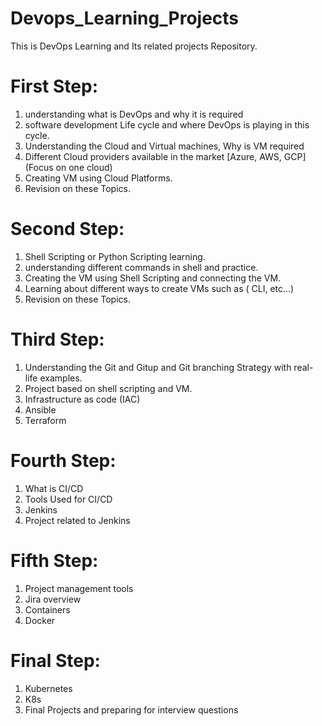 # Devops_Learning_Projects
This is DevOps Learning and Its related projects Repository.

# First Step:
1. understanding what is DevOps and why it is required
2. software development Life cycle and where DevOps is playing in this cycle.
3. Understanding the Cloud and Virtual machines, Why is VM required 
4. Different Cloud providers available in the market [Azure, AWS, GCP] (Focus on one cloud)
5. Creating VM using Cloud Platforms.
6. Revision on these Topics. 


# Second Step:
1. Shell Scripting or Python Scripting learning. 
2. understanding different commands in shell and practice.
3. Creating the VM using Shell Scripting and connecting the VM.
4. Learning about different ways to create VMs such as ( CLI, etc...)
5. Revision on these Topics.

# Third Step:
1. Understanding the Git and Gitup and Git branching Strategy with real-life examples.
2. Project based on shell scripting and VM.
3. Infrastructure as code (IAC)
4. Ansible
5. Terraform

# Fourth Step:
1. What is CI/CD
2. Tools Used for CI/CD
3. Jenkins
4. Project related to Jenkins

# Fifth Step:
1. Project management tools
2. Jira overview
3. Containers
4. Docker

# Final Step:
1. Kubernetes
2. K8s
3. Final Projects and preparing for interview questions

